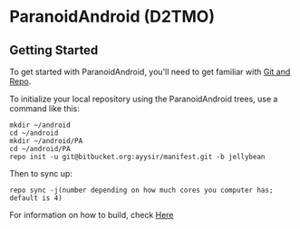 ParanoidAndroid (D2TMO)
===============


Getting Started
---------------

To get started with ParanoidAndroid, you'll need to get
familiar with [Git and Repo](http://source.android.com/download/using-repo).

To initialize your local repository using the ParanoidAndroid trees, use a command like this:
    
    mkdir ~/android
    cd ~/android		
    mkdir ~/android/PA	
    cd ~/android/PA
    repo init -u git@bitbucket.org:ayysir/manifest.git -b jellybean

Then to sync up:

    repo sync -j(number depending on how much cores you computer has; default is 4)

For information on how to build, check [Here](https://github.com/ParanoidAndroid/paranoid)
